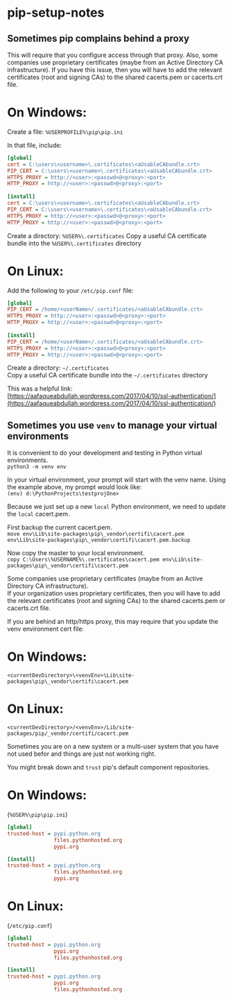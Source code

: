 pip-setup-notes  
===============  

## Sometimes pip complains behind a proxy  

This will require that you configure access through that proxy.
Also, some companies use proprietary certificates (maybe from an Active Directory CA infrastructure).  If you have this issue, then you will have to add the relevant certificates (root and signing CAs) to the shared cacerts.pem or cacerts.crt file.  

# On Windows:  
Create a file: `%USERPROFILE%\pip\pip.ini`  

In that file, include:
```ini
[global]
cert = C:\users\<username>\.certificates\<aUsableCAbundle.crt>
PIP_CERT = C:\users\<username>\.certificates\<aUsableCAbundle.crt>
HTTPS_PROXY = http://<user>:<passwd>@<proxy>:<port>
HTTP_PROXY = http://<user>:<passwd>@<proxy>:<port>
 
[install]
cert = C:\users\<username>\.certificates\<aUsableCAbundle.crt>
PIP_CERT = C:\users\<username>\.certificates\<aUsableCAbundle.crt>
HTTPS_PROXY = http://<user>:<passwd>@<proxy>:<port>
HTTP_PROXY = http://<user>:<passwd>@<proxy>:<port>
```
Create a directory: `%USER%\.certificates`
Copy a useful CA certificate bundle into the `%USER%\.certificates` directory


# On Linux:  
Add the following to your `/etc/pip.conf` file:
```ini
[global]
PIP_CERT = /home/<userName>/.certificates/<aUsableCAbundle.crt>
HTTPS_PROXY = http://<user>:<passwd>@<proxy>:<port>
HTTP_PROXY = http://<user>:<passwd>@<proxy>:<port>
 
[install]
PIP_CERT = /home/<userName>/.certificates/<aUsableCAbundle.crt>
HTTPS_PROXY = http://<user>:<passwd>@<proxy>:<port>
HTTP_PROXY = http://<user>:<passwd>@<proxy>:<port>
```
Create a directory: `~/.certificates`  
Copy a useful CA certificate bundle into the `~/.certificates` directory  

This was a helpful link: [https://aafaqueabdullah.wordpress.com/2017/04/10/ssl-authentication/](https://aafaqueabdullah.wordpress.com/2017/04/10/ssl-authentication/)  


## Sometimes you use `venv` to manage your virtual environments  

It is convenient to do your development and testing in Python virtual environments.  
`python3 -m venv env`  

In your virtual environment, your prompt will start with the venv name.  Using the example above, my prompt would look like:  
`(env) d:\PythonProjects\testprojOne>`  

Because we just set up a new `local` Python environment, we need to update the `local` cacert.pem.  

First backup the current cacert.pem.  
`move env\Lib\site-packages\pip\_vendor\certifi\cacert.pem env\Lib\site-packages\pip\_vendor\certifi\cacert.pem.backup`  

Now copy the master to your local environment.  
`copy C:\Users\%USERNAME%\.certificates\cacert.pem env\Lib\site-packages\pip\_vendor\certifi\cacert.pem`  

Some companies use proprietary certificates (maybe from an Active Directory CA infrastructure).  
If your organization uses proprietary certificates, then you will have to add the relevant certificates (root and signing CAs) to the shared cacerts.pem or cacerts.crt file.  

If you are behind an http/https proxy, this may require that you update the venv environment cert file:
# On Windows:  
`<currentDevDirectory>\<venvEnv>\Lib\site-packages\pip\_vendor\certifi\cacert.pem`  

# On Linux:  
`<currentDevDirectory>/<venvEnv>/Lib/site-packages/pip/_vendor/certifi/cacert.pem`  

Sometimes you are on a new system or a multi-user system that you have not used befor and things are just not working right.  

You might break down and `trust` pip's default component repositories.  

# On Windows:  
(`%USER%\pip\pip.ini`)  
```ini
[global]
trusted-host = pypi.python.org
               files.pythonhosted.org
               pypi.org

[install]
trusted-host = pypi.python.org
               files.pythonhosted.org
               pypi.org
```  

# On Linux:  
(`/etc/pip.conf`)  
```ini
[global]
trusted-host = pypi.python.org
               pypi.org
               files.pythonhosted.org

[install]
trusted-host = pypi.python.org
               pypi.org
               files.pythonhosted.org
```  


